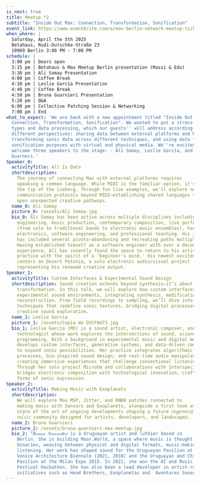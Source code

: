 ```yaml
---
is_next: true
title: Meetup *2
subtitle: "Inside Out Max: Connection, Transformation, Sonification"
event_link: https://www.eventbrite.com/e/max-berlin-network-meetup-tickets-1289866749169?aff=oddtdtcreator
when_where: |
  Saturday, April the 5th 2025 
  Betahaus, Rudi-Dutschke-Straße 23
  10969 Berlin 3:00 PM - 7:00 PM
schedule: |
  3:00 pm | Doors open 
  3:15 pm | Betahaus & Max Meetup Berlin presentation (Massi & Edu) 
  3:30 pm | Ali Somay Presentation 
  4:00 pm | Coffee Break 
  4:10 pm | Leslie García Presentation 
  4:40 pm | Coffee Break 
  4:50 pm | Bruna Guarnieri Presentation 
  5:20 pm | Q&A 
  6:00 pm | Collective Patching Session & Networking 
  7:00 pm | End
what_to_expect: 'We are back with a new appointment titled "Inside Out Max:
  Connection, Transformation, Sonification". We wanted to put a stress on data
  types and data processing, which our guests'' will address according to three
  different perspectives: sharing data between external platforms and Max,
  transforming sonic data across different techniques, and using data for
  sonification purposes with virtual and physical media. We''re excited to
  welcome three speakers to the stage: - Ali Somay, Leslie García, and Bruna
  Guarneri.'
Speaker_0:
  activityTitle: All Is Data
  shortdescription:
    The journey of connecting Max with external platforms requires
    speaking a common language. While MIDI is the familiar option, it's merely
    the tip of the iceberg. Through fun live examples, we'll explore numerous
    communication protocols beyond MIDI—establishing shared languages that might
    open unexpected creative pathways.
  name_0: Ali Somay
  picture_0: /assets/Ali Somay.jpg
  bio_0: Ali Somay has been active across multiple disciplines including audio
    engineering, music production, contemporary composition, live performance
    (from solo to traditional bands to electronic music ensembles), hardware
    electronics, software engineering, and professional teaching. His journey
    has included several pivots—abandoning and recreating paths multiple times.
    Having established himself as a software engineer with over a decade of
    experience, Ali has recently found the space to return to his artistic
    practice with the spirit of a 'beginner's mind.' His newest excitement
    centers on Desert Petunia, a solo electronic audio/visual project
    representing his renewed creative output.
Speaker_1:
  activityTitle: Custom Interfaces & Experimental Sound Design
  shortdescription: Sound creation extends beyond synthesis—it’s about
    transformation. In this talk, we will explore how custom interfaces shape
    experimental sound environments, integrating synthesis, modification, and
    reconstruction. From field recordings to sampling, we’ll dive into
    techniques that redefine sonic textures, bridging digital processes with
    creative sound exploration.
  name_1: Leslie García
  picture_1: /assets/Copia de DSCF0473.jpg
  bio_1: Leslie García (MX) is a sound artist, electronic composer, and creative
    technologist whose work explores the intersections of sound, science, and
    programming. With a background in experimental music and digital media, she
    develops custom interfaces, generative systems, and data-driven compositions
    to expand sonic possibilities. Her practice integrates algorithmic
    processes, bio-inspired sound design, and real-time audio manipulation,
    creating immersive experiences that challenge conventional listening.
    Through her solo project Microhm and collaborations with Interspecifics, she
    bridges electronic composition with technological innovation, crafting new
    forms of sonic expression.
Speaker_2:
  activityTitle: Making Music with Exoplanets
  shortdescription:
    We will explore Max MSP, Jitter, and RNBO patches connected to
    making music with Sensors and Exoplanets, alongside a first look at the
    state of the art of ongoing developments shaping a future 𝕣ꫀᧁꫀꪀꫀ𝕣ꪖ𝕥ⅈꪜꫀ
    ꪑꪊડⅈᥴ community designed for artists, developers, and landscapes.
  name_2: Bruna Guarnieri
  picture_2: /assets/bruna-guarnieri-max-meetup.jpg
  bio_2: "𝐵𝓇𝓊𝓃𝒶 𝒢𝓊𝒶𝓇𝓃𝒾𝑒𝓇𝒾 is a Uruguayan artist and luthier based in
    Berlin. She is building Maar.World, a space where music is thought beyond
    binaries, weaving between physical and digital formats, music-making, and
    listening. Her work has shaped sound for the Uruguayan Pavilion at the
    Venice Architecture Biennale (2021, 2018) and the Uruguayan and Chilean
    Pavilion at the Milan Expo 2015. In 2021, she won the AI and Music S+T+ARTS
    Festival Hackathon. She has also been a lead developer in artist-run
    initiatives such as Head Brothers, Exoplanetas and  Aventures Sonores.  "
---
```

